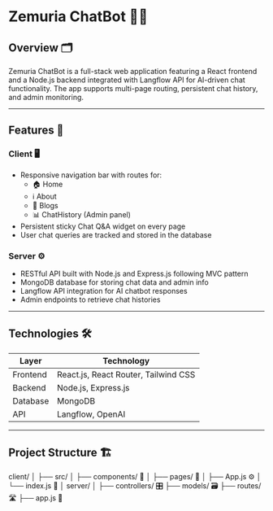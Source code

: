 # Zemuria ChatBot 🤖✨

## Overview 🗂️

Zemuria ChatBot is a full-stack web application featuring a React frontend and a Node.js backend integrated with Langflow API for AI-driven chat functionality. The app supports multi-page routing, persistent chat history, and admin monitoring.

---

## Features 🚀

### Client 🖥️

- Responsive navigation bar with routes for:
  - 🏠 Home
  - ℹ️ About
  - 📝 Blogs
  - 📊 ChatHistory (Admin panel)
- Persistent sticky Chat Q&A widget on every page
- User chat queries are tracked and stored in the database

### Server ⚙️

- RESTful API built with Node.js and Express.js following MVC pattern
- MongoDB database for storing chat data and admin info
- Langflow API integration for AI chatbot responses
- Admin endpoints to retrieve chat histories

---

## Technologies 🛠️

| Layer      | Technology         |
|------------|--------------------|
| Frontend   | React.js, React Router, Tailwind CSS |
| Backend    | Node.js, Express.js |
| Database   | MongoDB            |
| API        | Langflow, OpenAI   |

---

## Project Structure 🏗️

client/
│
├── src/
│   ├── components/ 🧩
│   ├── pages/ 📄
│   ├── App.js ⚙️
│   └── index.js 🚦
│
server/
│
├── controllers/ 🎛️
├── models/ 🗃️
├── routes/ 🛣️
├── app.js 🏁
